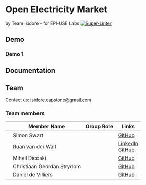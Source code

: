 # Open Electricity Market
by Team Isidore - for EPI-USE Labs
[![Super-Linter](https://github.com/COS301-SE-2024/Open-Electricity-Market/actions/workflows/linter.yml/badge.svg)](https://github.com/marketplace/actions/super-linter)
## Demo

### Demo 1

## Documentation

## Team
Contact us: [isidore.capstone@gmail.com](mailto:isidore.capstone@gmail.com)

### Team members

|     | Member Name                | Group Role | Links                                                                                                      |
| --- | -------------------------- | ---------- | ---------------------------------------------------------------------------------------------------------- |
|     | Simon Swart                |            | [GitHub](https://github.com/MasterJeddy)                                                                   |
|     | Ruan van der Walt          |            | [LinkedIn](www.linkedin.com/in/ruan-van-der-walt-22a921177)<br>[GitHub](https://github.com/RuanvanderWalt) |
|     | Mihail Dicoski             |            | [GitHub](https://github.com/mihaildicoski)                                                                 |
|     | Christiaan Geordan Strydom |            | [GitHub](https://github.com/anyx66)                                                                        |
|     | Daniel de Villiers         |            | [GitHub](https://github.com/Danieldv-s)                                                                    |
